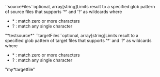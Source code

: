 <tr><td>``sourceFiles``</td><td>optional, array[string]</td><td>Limits result to a specified glob pattern of source files
that supports '&#42;' and '?' as wildcards where
<ul>
  <li> &#42; : match zero or more characters</li>
  <li> ? : match any single character</li>
</ul></td><td>"&#42;testsource&#42;"</td><td></td></tr>
<tr><td>``targetFiles``</td><td>optional, array[string]</td><td>Limits result to a specified glob pattern of target files 
that supports '&#42;' and '?' as wildcards where
<ul>
  <li> &#42; : match zero or more characters</li>
  <li> ? : match any single character</li>
</ul></td><td>"my&#42;targetfile"</td><td></td></tr>
